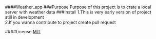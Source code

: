 ####Weather_app 
###Purpose
Purpose of this project is to crate a local server with weather data 
###Install
1.This is very early version of project still in development   
2.If you wanna contribute to project create pull request

####License
[MIT](https://choosealicense.com/licenses/mit/)